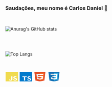 ### Saudações, meu nome é Carlos Daniel 🌙

<br>

![Anurag's GitHub stats](https://github-readme-stats.vercel.app/api?username=Carlos-Costa-Ribeiro&hide=stars,prs,contribs&theme=onedark&card_width=500px)

<br>
<br>

![Top Langs](https://github-readme-stats.vercel.app/api/top-langs/?username=Carlos-Costa-Ribeiro&theme=onedark&layout=compact&card_width=500px)

<br>
<br>

<div style="display: inline_block">
  <img align="center" alt="Rafa-Js" height="30" width="40" src="https://raw.githubusercontent.com/devicons/devicon/master/icons/javascript/javascript-plain.svg">
  <img align="center" alt="Rafa-Ts" height="30" width="40" src="https://raw.githubusercontent.com/devicons/devicon/master/icons/typescript/typescript-plain.svg">
  <img align="center" alt="Rafa-HTML" height="30" width="40" src="https://raw.githubusercontent.com/devicons/devicon/master/icons/html5/html5-original.svg">
  <img align="center" alt="Rafa-CSS" height="30" width="40" src="https://raw.githubusercontent.com/devicons/devicon/master/icons/css3/css3-original.svg">
</div>
